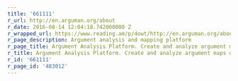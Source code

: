 ```yaml
---
title: '661111'
r_url: http://en.arguman.org/about
r_date: 2016-08-14 12:04:18.742000000 Z
r_wrapped_url: https://www.reading.am/p/4owt/http://en.arguman.org/about
r_page_description: Argument analysis and mapping platform
r_page_title: Argument Analysis Platform. Create and analyze argument maps online.
r_title: Argument Analysis Platform. Create and analyze argument maps online.
r_id: '661111'
r_page_id: '483012'
---
```


